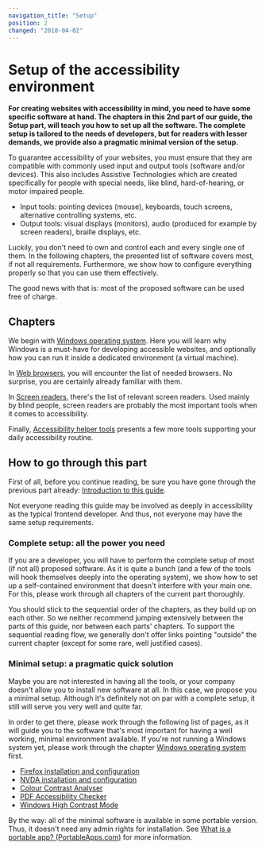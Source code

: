 ```yaml
---
navigation_title: "Setup"
position: 2
changed: "2018-04-02"
---
```


# Setup of the accessibility environment

**For creating websites with accessibility in mind, you need to have some specific software at hand. The chapters in this 2nd part of our guide, the Setup part, will teach you how to set up all the software. The complete setup is tailored to the needs of developers, but for readers with lesser demands, we provide also a pragmatic minimal version of the setup.**

To guarantee accessibility of your websites, you must ensure that they are compatible with commonly used input and output tools (software and/or devices). This also includes Assistive Technologies which are created specifically for people with special needs, like blind, hard-of-hearing, or motor impaired people.

- Input tools: pointing devices (mouse), keyboards, touch screens, alternative controlling systems, etc.
- Output tools: visual displays (monitors), audio (produced for example by screen readers), braille displays, etc.

Luckily, you don't need to own and control each and every single one of them. In the following chapters, the presented list of software covers most, if not all requirements. Furthermore, we show how to configure everything properly so that you can use them effectively.

The good news with that is: most of the proposed software can be used free of charge.

## Chapters

We begin with [Windows operating system](/setup/windows). Here you will learn why Windows is a must-have for developing accessible websites, and optionally how you can run it inside a dedicated environment (a virtual machine).

In [Web browsers](/setup/browsers), you will encounter the list of needed browsers. No surprise, you are certainly already familiar with them.

In [Screen readers](/setup/screen-readers), there's the list of relevant screen readers. Used mainly by blind people, screen readers are probably the most important tools when it comes to accessibility.

Finally, [Accessibility helper tools](/setup/helper-tools) presents a few more tools supporting your daily accessibility routine.

## How to go through this part

First of all, before you continue reading, be sure you have gone through the previous part already: [Introduction to this guide](/intro).

Not everyone reading this guide may be involved as deeply in accessibility as the typical frontend developer. And thus, not everyone may have the same setup requirements.

### Complete setup: all the power you need

If you are a developer, you will have to perform the complete setup of most (if not all) proposed software. As it is quite a bunch (and a few of the tools will hook themselves deeply into the operating system), we show how to set up a self-contained environment that doesn't interfere with your main one. For this, please work through all chapters of the current part thoroughly.

You should stick to the sequential order of the chapters, as they build up on each other. So we neither recommend jumping extensively between the parts of this guide, nor between each parts' chapters. To support the sequential reading flow, we generally don't offer links pointing "outside" the current chapter (except for some rare, well justified cases).

### Minimal setup: a pragmatic quick solution

Maybe you are not interested in having all the tools, or your company doesn't allow you to install new software at all. In this case, we propose you a minimal setup. Although it's definitely not on par with a complete setup, it still will serve you very well and quite far.

In order to get there, please work through the following list of pages, as it will guide you to the software that's most important for having a well working, minimal environment available. If you're not running a Windows system yet, please work through the chapter [Windows operating system](/setup/windows) first.

- [Firefox installation and configuration](/setup/browsers/firefox)
- [NVDA installation and configuration](/setup/screen-readers/nvda)
- [Colour Contrast Analyser](/setup/helper-tools/colour-contrast-analyser)
- [PDF Accessibility Checker](/setup/helper-tools/pdf-accessibility-checker)
- [Windows High Contrast Mode](/setup/helper-tools/high-contrast-mode)

By the way: all of the minimal software is available in some portable version. Thus, it doesn't need any admin rights for installation. See [What is a portable app? (PortableApps.com)](https://portableapps.com/about/what_is_a_portable_app) for more information.